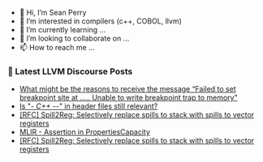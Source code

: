 - 👋 Hi, I’m Sean Perry
- 👀 I’m interested in compilers (c++, COBOL, llvm)
- 🌱 I’m currently learning ...
- 💞️ I’m looking to collaborate on ...
- 📫 How to reach me ...

<!---
s66perry/s66perry is a ✨ special ✨ repository because its `README.md` (this file) appears on your GitHub profile.
You can click the Preview link to take a look at your changes.
--->
### 📕 Latest LLVM Discourse Posts

<!-- DISCOURSE-LLVM:START -->
- [What might be the reasons to receive the message “Failed to set breakpoint site at ….. Unable to write breakpoint trap to memory”](https://discourse.llvm.org/t/what-might-be-the-reasons-to-receive-the-message-failed-to-set-breakpoint-site-at-unable-to-write-breakpoint-trap-to-memory/83464#post_4)
- [Is &quot;*- C++ -*-&quot; in header files still relevant?](https://discourse.llvm.org/t/is-c-in-header-files-still-relevant/83124#post_16)
- [[RFC] Spill2Reg: Selectively replace spills to stack with spills to vector registers](https://discourse.llvm.org/t/rfc-spill2reg-selectively-replace-spills-to-stack-with-spills-to-vector-registers/59630?page=2#post_22)
- [MLIR - Assertion in PropertiesCapacity](https://discourse.llvm.org/t/mlir-assertion-in-propertiescapacity/83470#post_2)
- [[RFC] Spill2Reg: Selectively replace spills to stack with spills to vector registers](https://discourse.llvm.org/t/rfc-spill2reg-selectively-replace-spills-to-stack-with-spills-to-vector-registers/59630?page=2#post_21)
<!-- DISCOURSE-LLVM:END -->
